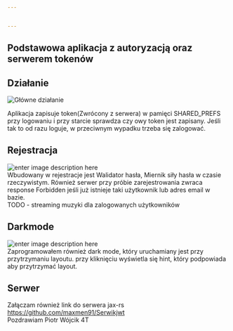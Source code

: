 ```yaml
---


---
```


<h2 id="podstawowa-aplikacja-z-autoryzacją-oraz-serwerem-tokenów">Podstawowa aplikacja z autoryzacją oraz serwerem tokenów</h2>
<h2 id="działanie">Działanie</h2>
<p><img src="https://media.discordapp.net/attachments/679062963453165589/692044278284943370/rekordostateczny.gif?width=441&amp;height=938" alt="Główne działanie"></p>
<p>Aplikacja zapisuje token(Zwrócony z serwera) w pamięci SHARED_PREFS przy logowaniu i przy starcie sprawdza czy owy token jest zapisany. Jeśli tak to od razu loguje, w przeciwnym wypadku trzeba się zalogować.</p>
<h2 id="rejestracja">Rejestracja</h2>
<p><img src="https://media.discordapp.net/attachments/679062963453165589/692045640133246996/sila_haslaorazzajeteemaileinazwy.gif?width=441&amp;height=938" alt="enter image description here"><br>
Wbudowany w rejestracje jest Walidator hasła, Miernik siły hasła w czasie rzeczywistym. Również serwer przy próbie zarejestrowania zwraca response Forbidden jeśli już istnieje taki użytkownik lub adres email w bazie.<br>
TODO - streaming muzyki dla zalogowanych użytkowników</p>
<h2 id="darkmode">Darkmode</h2>
<p><img src="https://media.discordapp.net/attachments/679062963453165589/692046040567644250/darkmode.gif?width=441&amp;height=938" alt="enter image description here"><br>
Zaprogramowałem również dark mode, który uruchamiany jest przy przytrzymaniu layoutu. przy kliknięciu wyświetla się hint, który podpowiada aby przytrzymać layout.</p>
<h2 id="serwer">Serwer</h2>
<p>Załączam również link do serwera jax-rs <a href="https://github.com/maxmen91/Serwikjwt">https://github.com/maxmen91/Serwikjwt</a><br>
Pozdrawiam Piotr Wójcik 4T</p>

